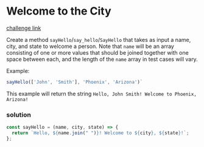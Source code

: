 # Welcome to the City

[challenge link](https://www.codewars.com/kata/5302d846be2a9189af0001e4/train/javascript)

Create a method `sayHello`/`say_hello`/`SayHello` that takes as input a name, city, and state to welcome a person. Note that `name` will be an array consisting of one or more values that should be joined together with one space between each, and the length of the `name` array in test cases will vary.

Example:

```javascript
sayHello(['John', 'Smith'], 'Phoenix', 'Arizona')`
```

This example will return the string `Hello, John Smith! Welcome to Phoenix, Arizona!`

### solution

```javascript
const sayHello = (name, city, state) => {
  return `Hello, ${name.join(" ")}! Welcome to ${city}, ${state}!`;
};
```
